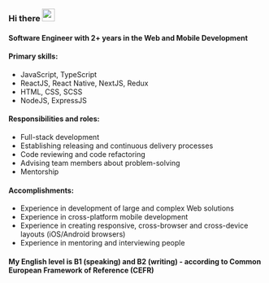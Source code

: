### Hi there <img src="https://c.tenor.com/Wx9IEmZZXSoAAAAi/hi.gif" height="25" width="25"/>

#### Software Engineer with 2+ years in the Web and Mobile Development

#### Primary skills:
- JavaScript, TypeScript
- ReactJS, React Native, NextJS, Redux
- HTML, CSS, SCSS
- NodeJS, ExpressJS

#### Responsibilities and roles:
- Full-stack development
- Establishing releasing and continuous delivery processes
- Code reviewing and code refactoring
- Advising team members about problem-solving
- Mentorship

#### Accomplishments:
- Experience in development of large and complex Web solutions
- Experience in cross-platform mobile development
- Experience in creating responsive, cross-browser and cross-device layouts (iOS/Android browsers)
- Experience in mentoring and interviewing people

#### My English level is B1 (speaking) and B2 (writing) - according to Common European Framework of Reference (CEFR)
